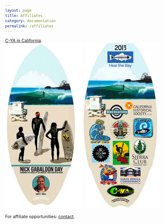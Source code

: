 ```yaml
---
layout: page
title: Affiliates
category: documentation
permalink: /affiliates
---
```


[C-YA in California](http://cyaincalifornia.com).
<img src="assets/img/CYA.png"/>

For affiliate opportunities: [contact](http://facebook.com/torridgames).